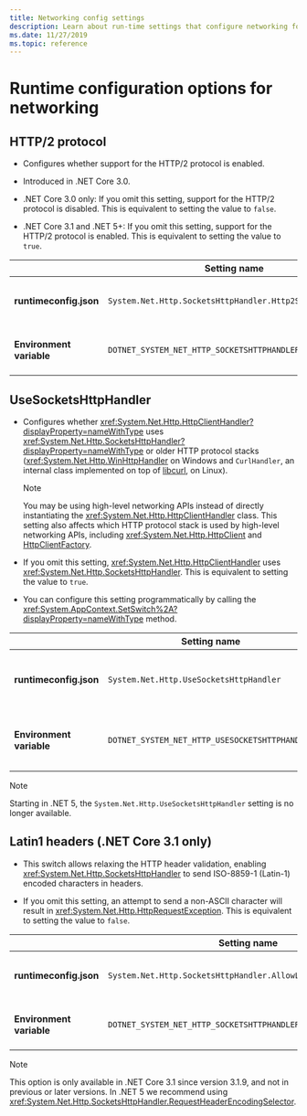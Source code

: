 ```yaml
---
title: Networking config settings
description: Learn about run-time settings that configure networking for .NET Core apps.
ms.date: 11/27/2019
ms.topic: reference
---
```

# Runtime configuration options for networking

## HTTP/2 protocol

- Configures whether support for the HTTP/2 protocol is enabled.

- Introduced in .NET Core 3.0.

- .NET Core 3.0 only: If you omit this setting, support for the HTTP/2 protocol is disabled. This is equivalent to setting the value to `false`.

- .NET Core 3.1 and .NET 5+: If you omit this setting, support for the HTTP/2 protocol is enabled. This is equivalent to setting the value to `true`.

| | Setting name | Values |
| - | - | - |
| **runtimeconfig.json** | `System.Net.Http.SocketsHttpHandler.Http2Support` | `false` - disabled<br/>`true` - enabled |
| **Environment variable** | `DOTNET_SYSTEM_NET_HTTP_SOCKETSHTTPHANDLER_HTTP2SUPPORT` | `0` - disabled<br/>`1` - enabled |

## UseSocketsHttpHandler

- Configures whether <xref:System.Net.Http.HttpClientHandler?displayProperty=nameWithType> uses <xref:System.Net.Http.SocketsHttpHandler?displayProperty=nameWithType> or older HTTP protocol stacks (<xref:System.Net.Http.WinHttpHandler> on Windows and `CurlHandler`, an internal class implemented on top of [libcurl](https://curl.haxx.se/libcurl/), on Linux).

  > [!NOTE]
  > You may be using high-level networking APIs instead of directly instantiating the <xref:System.Net.Http.HttpClientHandler> class. This setting also affects which HTTP protocol stack is used by high-level networking APIs, including <xref:System.Net.Http.HttpClient> and [HttpClientFactory](/previous-versions/aspnet/hh995280(v=vs.118)).

- If you omit this setting, <xref:System.Net.Http.HttpClientHandler> uses <xref:System.Net.Http.SocketsHttpHandler>. This is equivalent to setting the value to `true`.

- You can configure this setting programmatically by calling the <xref:System.AppContext.SetSwitch%2A?displayProperty=nameWithType> method.

| | Setting name | Values |
| - | - | - |
| **runtimeconfig.json** | `System.Net.Http.UseSocketsHttpHandler` | `true` - enables the use of <xref:System.Net.Http.SocketsHttpHandler><br/>`false` - enables the use of <xref:System.Net.Http.WinHttpHandler> on Windows or [libcurl](https://curl.haxx.se/libcurl/) on Linux |
| **Environment variable** | `DOTNET_SYSTEM_NET_HTTP_USESOCKETSHTTPHANDLER` | `1` - enables the use of <xref:System.Net.Http.SocketsHttpHandler><br/>`0` - enables the use of <xref:System.Net.Http.WinHttpHandler> on Windows or [libcurl](https://curl.haxx.se/libcurl/) on Linux |

> [!NOTE]
> Starting in .NET 5, the `System.Net.Http.UseSocketsHttpHandler` setting is no longer available.

## Latin1 headers (.NET Core 3.1 only)

- This switch allows relaxing the HTTP header validation, enabling <xref:System.Net.Http.SocketsHttpHandler> to send ISO-8859-1 (Latin-1) encoded characters in headers.

- If you omit this setting, an attempt to send a non-ASCII character will result in <xref:System.Net.Http.HttpRequestException>. This is equivalent to setting the value to `false`.

| | Setting name | Values |
| - | - | - |
| **runtimeconfig.json** | `System.Net.Http.SocketsHttpHandler.AllowLatin1Headers` | `false` - disabled<br/>`true` - enabled |
| **Environment variable** | `DOTNET_SYSTEM_NET_HTTP_SOCKETSHTTPHANDLER_ALLOWLATIN1HEADERS` | `0` - disabled<br/>`1` - enabled |

> [!NOTE]
> This option is only available in .NET Core 3.1 since version 3.1.9, and not in previous or later versions. In .NET 5 we recommend using <xref:System.Net.Http.SocketsHttpHandler.RequestHeaderEncodingSelector>.
